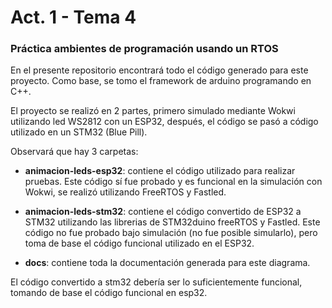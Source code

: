 # Act. 1 - Tema 4

### Práctica ambientes de programación usando un RTOS

En el presente repositorio encontrará todo el código generado para este proyecto. Como base, se tomo el framework de arduino programando en C++.

El proyecto se realizó en 2 partes, primero simulado mediante Wokwi utilizando led WS2812 con un ESP32, después, el código se pasó a código utilizado en un STM32 (Blue Pill).

Observará que hay 3 carpetas:

- **animacion-leds-esp32**: contiene el código utilizado para realizar pruebas. Este código sí fue probado y es funcional en la simulación con Wokwi, se realizó utilizando FreeRTOS y Fastled.

- **animacion-leds-stm32**: contiene el código convertido de ESP32 a STM32 utilizando las librerias de STM32duino freeRTOS y Fastled. Este código no fue probado bajo simulación (no fue posible simularlo), pero toma de base el código funcional utilizado en el ESP32.

- **docs**: contiene toda la documentación generada para este diagrama.

El código convertido a stm32 debería ser lo suficientemente funcional, tomando de base el código funcional en esp32.
